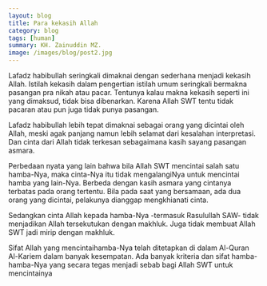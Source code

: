 ```yaml
---
layout: blog
title: Para kekasih Allah
category: blog
tags: [human]  
summary: KH. Zainuddin MZ.
image: /images/blog/post2.jpg
---
```


Lafadz habibullah seringkali dimaknai dengan sederhana menjadi kekasih Allah. Istilah kekasih dalam pengertian istilah umum seringkali bermakna pasangan pra nikah atau pacar. Tentunya kalau makna kekasih seperti ini yang dimaksud, tidak bisa dibenarkan. Karena Allah SWT tentu tidak pacaran atau pun juga tidak punya pasangan.

Lafadz habibullah lebih tepat dimaknai sebagai orang yang dicintai oleh Allah, meski agak panjang namun lebih selamat dari kesalahan interpretasi. Dan cinta dari Allah tidak terkesan sebagaimana kasih sayang pasangan asmara.

Perbedaan nyata yang lain bahwa bila Allah SWT mencintai salah satu hamba-Nya, maka cinta-Nya itu tidak mengalangiNya untuk mencintai hamba yang lain-Nya. Berbeda dengan kasih asmara yang cintanya terbatas pada orang tertentu. Bila pada saat yang bersamaan, ada dua orang yang dicintai, pelakunya dianggap mengkhianati cinta.

Sedangkan cinta Allah kepada hamba-Nya -termasuk Rasulullah SAW- tidak menjadikan Allah tersekutukan dengan makhluk. Juga tidak membuat Allah SWT jadi mirip dengan makhluk.

Sifat Allah yang mencintaihamba-Nya telah ditetapkan di dalam Al-Quran Al-Kariem dalam banyak kesempatan. Ada banyak kriteria dan sifat hamba-hamba-Nya yang secara tegas menjadi sebab bagi Allah SWT untuk mencintainya




